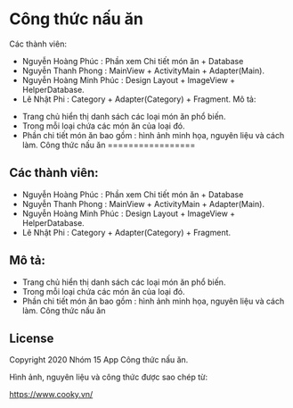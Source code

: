 # Công thức nấu ăn

Các thành viên:
- Nguyễn Hoàng Phúc  : Phần xem Chi tiết món ăn + Database
- Nguyễn Thanh Phong : MainView + ActivityMain + Adapter(Main).
- Nguyễn Hoàng Minh Phúc : Design Layout + ImageView + HelperDatabase.
- Lê Nhật Phi : Category + Adapter(Category) + Fragment.
Mô tả:
 * Trang chủ hiển thị danh sách các loại món ăn phổ biến.
 * Trong mỗi loại chứa các món ăn của loại đó.
 * Phần chi tiết món ăn bao gồm : hình ảnh minh họa, nguyên liệu và cách làm.
 Công thức nấu ăn
=================



Các thành viên:
------------

- Nguyễn Hoàng Phúc  : Phần xem Chi tiết món ăn + Database
- Nguyễn Thanh Phong : MainView + ActivityMain + Adapter(Main).
- Nguyễn Hoàng Minh Phúc : Design Layout + ImageView + HelperDatabase.
- Lê Nhật Phi : Category + Adapter(Category) + Fragment.


Mô tả:
---------------
* Trang chủ hiển thị danh sách các loại món ăn phổ biến.
 * Trong mỗi loại chứa các món ăn của loại đó.
 * Phần chi tiết món ăn bao gồm : hình ảnh minh họa, nguyên liệu và cách làm.
 Công thức nấu ăn


License
-------

Copyright 2020 Nhóm 15 App Công thức nấu ăn.

Hình ảnh, nguyên liệu và công thức được sao chép từ:

  https://www.cooky.vn/

